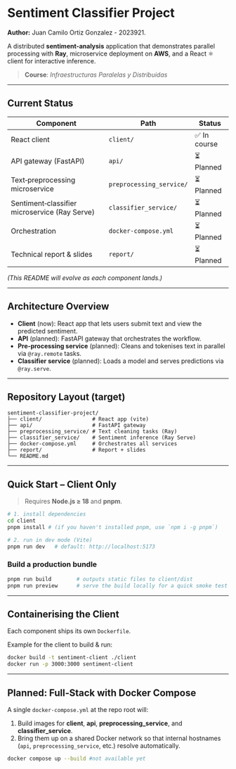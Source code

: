 # Sentiment Classifier Project

**Author:** Juan Camilo Ortiz Gonzalez - 2023921.

A distributed **sentiment‑analysis** application that demonstrates parallel processing with **Ray**, microservice deployment on **AWS**, and a React ⚛️ client for interactive inference.

> **Course**: *Infraestructuras Paralelas y Distribuidas*

---

## Current Status

| Component                                     | Path                     | Status              |
| --------------------------------------------- | ------------------------ | ------------------- |
| React client                                  | `client/`                | ✅ In course |
| API gateway (FastAPI)                         | `api/`                   | ⏳ Planned           |
| Text‑preprocessing microservice               | `preprocessing_service/` | ⏳ Planned           |
| Sentiment‑classifier microservice (Ray Serve) | `classifier_service/`    | ⏳ Planned           |
| Orchestration                                 | `docker-compose.yml`     | ⏳ Planned           |
| Technical report & slides                     | `report/`                | ⏳ Planned           |

*(This README will evolve as each component lands.)*

---

## Architecture Overview

* **Client** (now): React app that lets users submit text and view the predicted sentiment.
* **API** (planned): FastAPI gateway that orchestrates the workflow.
* **Pre‑processing service** (planned): Cleans and tokenises text in parallel via `@ray.remote` tasks.
* **Classifier service** (planned): Loads a model and serves predictions via `@ray.serve`.

---

## Repository Layout (target)

```
sentiment-classifier-project/
├── client/                # React app (vite)
├── api/                   # FastAPI gateway
├── preprocessing_service/ # Text cleaning tasks (Ray)
├── classifier_service/    # Sentiment inference (Ray Serve)
├── docker-compose.yml     # Orchestrates all services
├── report/                # Report + slides
└── README.md
```

---

## Quick Start – Client Only

> Requires **Node.js ≥ 18** and **pnpm**.

```bash
# 1. install dependencies
cd client
pnpm install # (if you haven't installed pnpm, use `npm i -g pnpm`)

# 2. run in dev mode (Vite)
pnpm run dev   # default: http://localhost:5173
```

### Build a production bundle

```bash
pnpm run build        # outputs static files to client/dist
pnpm run preview      # serve the build locally for a quick smoke test
```

---

## Containerising the Client

Each component ships its own `Dockerfile`.

Example for the client to build & run:

```bash
docker build -t sentiment-client ./client
docker run -p 3000:3000 sentiment-client
```

---

## Planned: Full‑Stack with Docker Compose

A single `docker-compose.yml` at the repo root will:

1. Build images for **client**, **api**, **preprocessing\_service**, and **classifier\_service**.
2. Bring them up on a shared Docker network so that internal hostnames (`api`, `preprocessing_service`, etc.) resolve automatically.
```bash
docker compose up --build #not available yet
```
